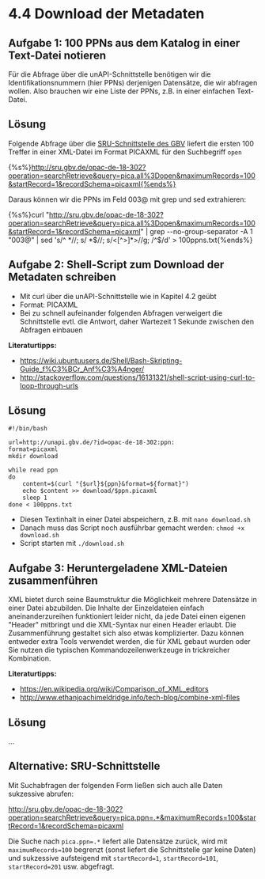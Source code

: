 # 4.4 Download der Metadaten

## Aufgabe 1: 100 PPNs aus dem Katalog in einer Text-Datei notieren

Für die Abfrage über die unAPI-Schnittstelle benötigen wir die Identifikationsnummern (hier PPNs) derjenigen Datensätze, die wir abfragen wollen. Also brauchen wir eine Liste der PPNs, z.B. in einer einfachen Text-Datei.

## Lösung

Folgende Abfrage über die [SRU-Schnittstelle des GBV](https://www.gbv.de/wikis/cls/SRU) liefert die ersten 100 Treffer in einer XML-Datei im Format PICAXML für den Suchbegriff ```open```

{%s%}http://sru.gbv.de/opac-de-18-302?operation=searchRetrieve&query=pica.all%3Dopen&maximumRecords=100&startRecord=1&recordSchema=picaxml{%ends%}

Daraus können wir die PPNs im Feld 003@ mit grep und sed extrahieren:

{%s%}curl "http://sru.gbv.de/opac-de-18-302?operation=searchRetrieve&query=pica.all%3Dopen&maximumRecords=100&startRecord=1&recordSchema=picaxml" | grep --no-group-separator -A 1 "003@" | sed 's/^ *//; s/ *$//; s/<[^>]*>//g; /^$/d' > 100ppns.txt{%ends%}

## Aufgabe 2: Shell-Script zum Download der Metadaten schreiben

* Mit curl über die unAPI-Schnittstelle wie in Kapitel 4.2 geübt
* Format: PICAXML
* Bei zu schnell aufeinander folgenden Abfragen verweigert die Schnittstelle evtl. die Antwort, daher Wartezeit 1 Sekunde zwischen den Abfragen einbauen

**Literaturtipps:**
* https://wiki.ubuntuusers.de/Shell/Bash-Skripting-Guide_f%C3%BCr_Anf%C3%A4nger/
* http://stackoverflow.com/questions/16131321/shell-script-using-curl-to-loop-through-urls

## Lösung

```
#!/bin/bash

url=http://unapi.gbv.de/?id=opac-de-18-302:ppn:
format=picaxml
mkdir download

while read ppn
do
    content=$(curl "{$url}${ppn}&format=${format}")
    echo $content >> download/$ppn.picaxml
    sleep 1
done < 100ppns.txt
```

* Diesen Textinhalt in einer Datei abspeichern, z.B. mit ```nano download.sh```
* Danach muss das Script noch ausführbar gemacht werden: ```chmod +x download.sh```
* Script starten mit ```./download.sh```

## Aufgabe 3: Heruntergeladene XML-Dateien zusammenführen

XML bietet durch seine Baumstruktur die Möglichkeit mehrere Datensätze in einer Datei abzubilden. Die Inhalte der Einzeldateien einfach aneinanderzureihen funktioniert leider nicht, da jede Datei einen eigenen "Header" mitbringt und die XML-Syntax nur einen Header erlaubt. Die Zusammenführung gestaltet sich also etwas komplizierter. Dazu können entweder extra Tools verwendet werden, die für XML gebaut wurden oder Sie nutzen die typischen Kommandozeilenwerkzeuge in trickreicher Kombination.

**Literaturtipps:**
* https://en.wikipedia.org/wiki/Comparison_of_XML_editors
* http://www.ethanjoachimeldridge.info/tech-blog/combine-xml-files

## Lösung
...

## Alternative: SRU-Schnittstelle

Mit Suchabfragen der folgenden Form ließen sich auch alle Daten sukzessive abrufen:

http://sru.gbv.de/opac-de-18-302?operation=searchRetrieve&query=pica.ppn=.*&maximumRecords=100&startRecord=1&recordSchema=picaxml

Die Suche nach ```pica.ppn=.*``` liefert alle Datensätze zurück, wird mit ```maximumRecords=100``` begrenzt (sonst liefert die Schnittstelle gar keine Daten) und sukzessive aufsteigend mit ```startRecord=1```, ```startRecord=101```, ```startRecord=201``` usw. abgefragt.
